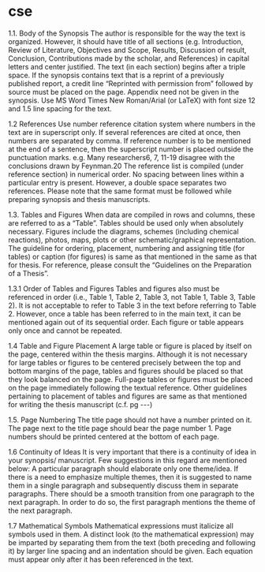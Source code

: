 # cse
1.1.	Body of the Synopsis
The author is responsible for the way the text is organized.  However, it should have title of all sections (e.g. Introduction, Review of Literature, Objectives and Scope, Results, Discussion of result, Conclusion, Contributions made by the scholar, and References) in capital letters and center justified.  The text (in each section) begins after a triple space.
If the synopsis contains text that is a reprint of a previously published report, a credit line “Reprinted with permission from” followed by source must be placed on the page. Appendix need not be given in the synopsis.
Use MS Word Times New Roman/Arial (or LaTeX) with font size 12 and 1.5 line spacing for the text.

1.2	References
Use number reference citation system where numbers in the text are in superscript only.  If several references are cited at once, then numbers are separated by comma.  If reference number is to be mentioned at the end of a sentence, then the superscript number is placed outside the punctuation marks.
e.g. Many researchers6, 7, 11-19 disagree with the conclusions drawn by Feynman.20
The reference list is compiled (under reference section) in numerical order.  No spacing between lines within a particular entry is present.  However, a double space separates two references.
Please note that the same format must be followed while preparing synopsis and thesis manuscripts.


1.3.	Tables and Figures
When data are compiled in rows and columns, these are referred to as a “Table”.  Tables should be used only when absolutely necessary. Figures include the diagrams, schemes (including chemical reactions), photos, maps, plots or other schematic/graphical representation.
The guideline for ordering, placement, numbering and assigning title (for tables) or caption (for figures) is same as that mentioned in the same as that for thesis. For reference, please consult the “Guidelines on the Preparation of a Thesis”.

1.3.1	Order of Tables and Figures
Tables and figures also must be referenced in order (i.e., Table 1, Table 2, Table 3, not Table 1, Table 3, Table 2). It is not acceptable to refer to Table 3 in the text before referring to Table 2. However, once a table has been referred to in the main text, it can be mentioned again out of its sequential order. Each figure or table appears only once and cannot be repeated.

1.4	Table and Figure Placement
A large table or figure is placed by itself on the page, centered within the thesis margins. Although it is not necessary for large tables or figures to be centered precisely between the top and bottom margins of the page, tables and figures should be placed so that they look balanced on the page. Full-page tables or figures must be placed on the page immediately following the textual reference. Other guidelines pertaining to placement of tables and figures are same as that mentioned for writing the thesis manuscript (c.f. pg ---)

1.5.	Page Numbering
The title page should not have a number printed on it. The page next to the title page should bear the page number 1. Page numbers should be printed centered at the bottom of each page.

1.6  Continuity of Ideas
It is very important that there is a continuity of idea in your synopsis/ manuscript. Few suggestions in this regard are mentioned below:
A particular paragraph should elaborate only one theme/idea. If there is a need to emphasize multiple themes, then it is suggested to name them in a single paragraph and subsequently discuss them in separate paragraphs.
There should be a smooth transition from one paragraph to the next paragraph. In order to do so, the first paragraph mentions the theme of the next paragraph. 

1.7 Mathematical Symbols
Mathematical expressions must italicize all symbols used in them. A distinct look (to the mathematical expression) may be imparted by separating them from the text (both preceding and following it) by larger line spacing and an indentation should be given. Each equation must appear only after it has been referenced in the text.




